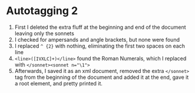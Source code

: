 # Autotagging 2

1. First I deleted the extra fluff at the beginning and end of the document leaving only the sonnets
1. I checked for ampersands and angle brackets, but none were found
1. I replaced ```^ {2}``` with nothing, eliminating the first two spaces on each line
1. ```<line>([IVXLC]+)</line>``` found the Roman Numerals, which I replaced with ```</sonnet><sonnet n="\1">```
1. Afterwards, I saved it as an xml document, removed the extra ```</sonnet>``` tag from the beginning of the document and added it at the end, gave it a root element, and pretty printed it.
